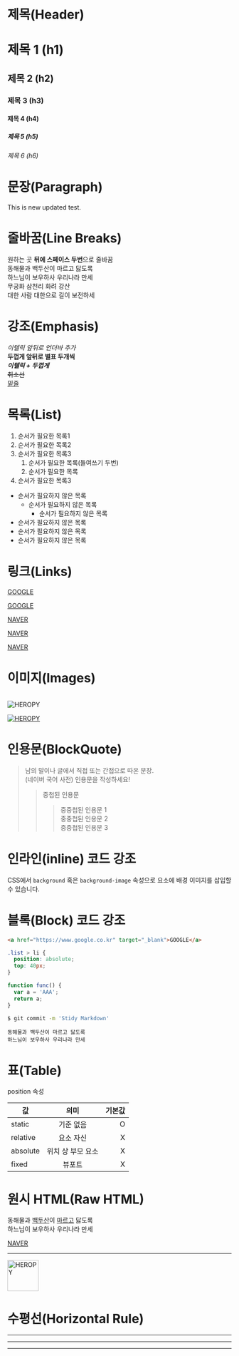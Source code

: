 # 제목(Header)

# 제목 1 (h1)
## 제목 2 (h2)
### 제목 3 (h3)
#### 제목 4 (h4)
##### 제목 5 (h5)
###### 제목 6 (h6)  

# 문장(Paragraph)

This is new updated test.

# 줄바꿈(Line Breaks)

원하는 곳 **뒤에 스페이스 두번**으로 줄바꿈  
동해물과 백두산이 마르고 닳도록  
하느님이 보우하사 우리나라 만세  
무궁화 삼천리 화려 강산  
대한 사람 대한으로 길이 보전하세

# 강조(Emphasis)

_이텔릭 앞뒤로 언더바 추가_  
**두껍게 앞뒤로 별표 두개씩**  
**_이텔릭 + 두껍게_**  
~~취소선~~  
<u>밑줄</u>

# 목록(List)

1. 순서가 필요한 목록1
1. 순서가 필요한 목록2
1. 순서가 필요한 목록3
    1. 순서가 필요한 목록(들여쓰기 두번)
    1. 순서가 필요한 목록
1. 순서가 필요한 목록3

- 순서가 필요하지 않은 목록
    - 순서가 필요하지 않은 목록
        - 순서가 필요하지 않은 목록
- 순서가 필요하지 않은 목록
- 순서가 필요하지 않은 목록
- 순서가 필요하지 않은 목록

# 링크(Links)

<a href="https://google.com">GOOGLE</a>

[GOOGLE](https://google.com)

<a href="https://naver.com" title="NAVER로 이동!">NAVER</a>

[NAVER](https://naver.com "NAVER로 이동!")

<a href="https://naver.com" title="NAVER로 이동!" target="_blank">NAVER</a>

# 이미지(Images)

![]()

![HEROPY](https://heropy.blog/css/images/logo.png)

[![HEROPY](https://heropy.blog/css/images/logo.png)](https://heropy.blog/)

# 인용문(BlockQuote)

> 남의 말이나 글에서 직접 또는 간접으로 따온 문장.  
> (네이버 국어 사전)
> 인용문을 작성하세요!
>> 중첩된 인용문
>>> 중중첩된 인용문 1  
>>> 중중첩된 인용문 2  
>>> 중중첩된 인용문 3
# 인라인(inline) 코드 강조

CSS에서 `background` 혹은 `background-image` 속성으로 요소에 배경 이미지를 삽입할 수 있습니다.

# 블록(Block) 코드 강조

```html
<a href="https://www.google.co.kr" target="_blank">GOOGLE</a>
```

```css
.list > li {
  position: absolute;
  top: 40px;
}
```

```javascript
function func() {
  var a = 'AAA';
  return a;
}
```
```bash
$ git commit -m 'Stidy Markdown'
```

```plaintext
동해물과 백두산이 마르고 닳도록
하느님이 보우하사 우리나라 만세
```

# 표(Table)

position 속성

값 | 의미 | 기본값
-- | :--: | --:
static | 기준 없음 | O
relative | 요소 자신 | X
absolute | 위치 상 부모 요소 | X
fixed | 뷰포트 | X

# 원시 HTML(Raw HTML)

동해물과 <span style="text-decoration: underline;">백두산</span>이 <u>마르고</u> 닳도록<br/>
하느님이 보우하사 우리나라 만세

<a href="https://naver.com" title="NAVER로 이동!" target="_blank">NAVER</a>

---

<img width="70" src="https://heropy.blog/css/images/logo.png" alt="HEROPY" />

# 수평선(Horizontal Rule)

---

***

___

